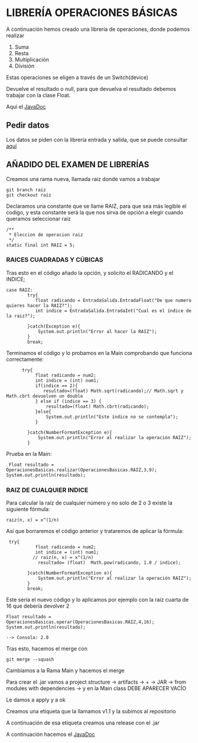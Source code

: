 # LIBRERÍA OPERACIONES BÁSICAS

A continuación hemos creado una librería de operaciones, donde podemos realizar
    
1. Suma
2. Resta
3. Multiplicación
4. División

Estas operaciones se eligen a través de un Switch(device)

Devuelve el resultado o null, para que devuelva el resultado debemos trabajar con la clase Float.

Aquí el [JavaDoc](https://ayesa14.github.io/Libreria-Operaciones-Basicas/package-summary.html)

## Pedir datos

Los datos se piden con la librería entrada y salida, que se puede consultar [aquí](https://ayesa14.github.io/Libreria-E-S/com/ayesa/entradasalida/EntradaSalida.html)

## AÑADIDO DEL EXAMEN DE LIBRERÍAS

Creamos una rama nueva, llamada raiz donde vamos a trabajar 

    git branch raiz
    git checkout raiz

Declaramos una constante que se llame RAIZ,  para que sea más legible el codigo, y esta constante será la que nos sirva de opción a elegir cuando queramos seleccionar raiz

    /**
     * Eleccion de operacion raiz
     */
    static final int RAIZ = 5;

### RAICES CUADRADAS Y CÚBICAS

Tras esto en el código añado la opción, y solicito el RADICANDO y el INDICE;

    case RAIZ:
            try{
               float radicando = EntradaSalida.EntradaFloat("De que numero quieres hacer la RAIZ?");
               int indice = EntradaSalida.EntradaInt("Cual es el índice de la raiz?");

            }catch(Exception e){
                System.out.println("Error al hacer la RAIZ");
            }
            break;

Terminamos el código y lo probamos en la Main comprobando que funciona correctamente:

          try{
               float radicando = num2;
               int indice = (int) num1;
               if(indice == 2){
                  resultado=(float) Math.sqrt(radicando);// Math.sqrt y Math.cbrt devuelven un double
               } else if (indice == 3) {
                   resultado=(float) Math.cbrt(radicando);
               }else{
                   System.out.println("Este índice no se contempla");
               }

            }catch(NumberFormatException e){
                System.out.println("Error al realizar la operación RAIZ");
            }

Prueba en la Main:

     Float resultado = OperacionesBasicas.realizar(OperacionesBasicas.RAIZ,3,9);
    System.out.println(resultado);

### RAIZ DE CUALQUIER INDICE    

Para calcular la raíz de cualquier número y no solo de 2 o 3 existe la siguiente fórmula:

    raiz(n, x) = x^(1/n)

Así que borraremos el código anterior y trataremos de aplicar la fórmula:

     try{
               float radicando = num2;
               int indice = (int) num1;
              // raiz(n, x) = x^(1/n)
                resultado= (float)  Math.pow(radicando, 1.0 / indice);

            }catch(NumberFormatException e){
                System.out.println("Error al realizar la operación RAIZ");
            }
            break;

Este sería el nuevo código y lo aplicamos por ejemplo con la raiz cuarta de 16 que debería devolver 2

    Float resultado = OperacionesBasicas.operar(OperacionesBasicas.RAIZ,4,16);
    System.out.println(resultado);
    
    --> Consola: 2.0

Tras esto, hacemos el merge con
    
    git merge --squash

Cambiamos a la Rama Main y hacemos el merge

Para crear el .jar vamos a project structure -> artifacts -> + -> JAR -> from modules with dependencies -> y en la Main class DEBE APARECER VACÍO

Le damos a apply y a ok

Creamos una etiqueta que la llamamos v1.1 y la subimos al repositorio

A continuación de esa etiqueta creamos una release con el .jar

A continuación hacemos el [JavaDoc](file:///home/dam/Documentos/COD/OperacionesBasicas/docs/OperacionesBasicas.html)



